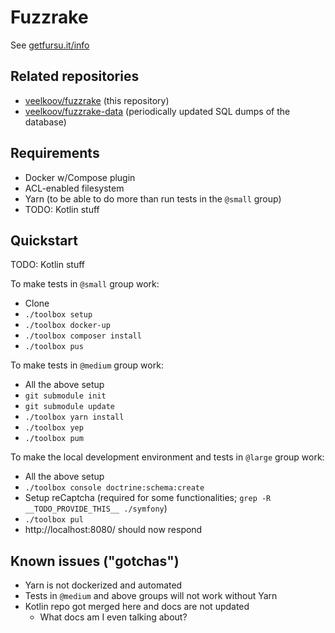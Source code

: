 # Fuzzrake

See [getfursu.it/info](https://getfursu.it/info)


## Related repositories

* [veelkoov/fuzzrake](https://github.com/veelkoov/fuzzrake) (this repository)
* [veelkoov/fuzzrake-data](https://github.com/veelkoov/fuzzrake-data) (periodically updated SQL dumps of the database)


## Requirements

* Docker w/Compose plugin
* ACL-enabled filesystem
* Yarn (to be able to do more than run tests in the `@small` group)
* TODO: Kotlin stuff


## Quickstart


TODO: Kotlin stuff

To make tests in `@small` group work:

* Clone
* `./toolbox setup`
* `./toolbox docker-up`
* `./toolbox composer install`
* `./toolbox pus`

To make tests in `@medium` group work:
* All the above setup
* `git submodule init`
* `git submodule update`
* `./toolbox yarn install`
* `./toolbox yep`
* `./toolbox pum`

To make the local development environment and tests in `@large` group work:
* All the above setup
* `./toolbox console doctrine:schema:create`
* Setup reCaptcha (required for some functionalities; `grep -R __TODO_PROVIDE_THIS__ ./symfony`)
* `./toolbox pul`
* http://localhost:8080/ should now respond


## Known issues ("gotchas")

* Yarn is not dockerized and automated
* Tests in `@medium` and above groups will not work without Yarn
* Kotlin repo got merged here and docs are not updated
  * What docs am I even talking about?
